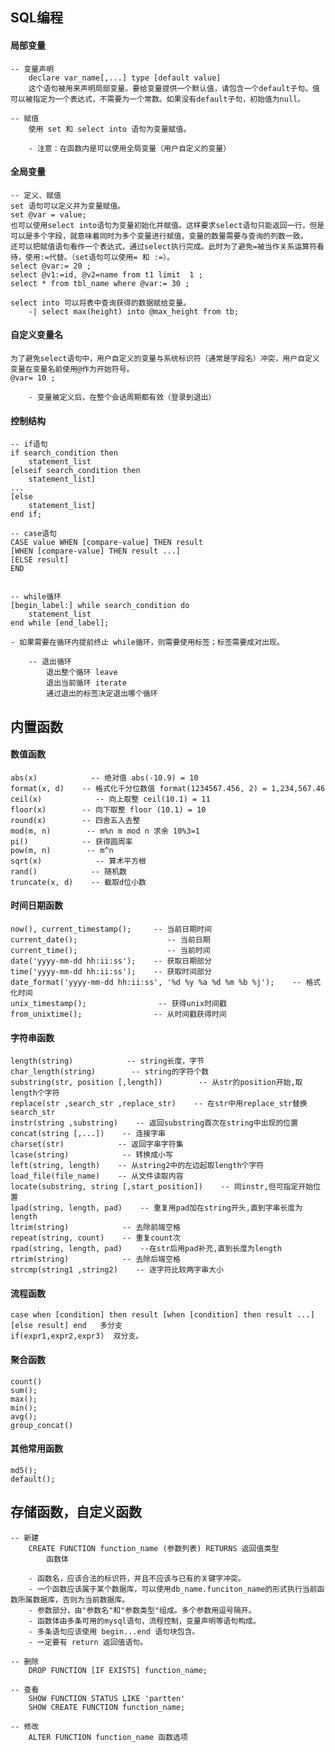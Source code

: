 ## SQL编程 

    
#### 局部变量 
    -- 变量声明
        declare var_name[,...] type [default value] 
        这个语句被用来声明局部变量。要给变量提供一个默认值，请包含一个default子句。值可以被指定为一个表达式，不需要为一个常数。如果没有default子句，初始值为null。 
    
    -- 赋值
        使用 set 和 select into 语句为变量赋值。
    
        - 注意：在函数内是可以使用全局变量（用户自定义的变量）
    
    
#### 全局变量 
    -- 定义、赋值
    set 语句可以定义并为变量赋值。
    set @var = value;
    也可以使用select into语句为变量初始化并赋值。这样要求select语句只能返回一行，但是可以是多个字段，就意味着同时为多个变量进行赋值，变量的数量需要与查询的列数一致。
    还可以把赋值语句看作一个表达式，通过select执行完成。此时为了避免=被当作关系运算符看待，使用:=代替。（set语句可以使用= 和 :=）。
    select @var:= 20 ;
    select @v1:=id, @v2=name from t1 limit  1 ;
    select * from tbl_name where @var:= 30 ;
    
    select into 可以将表中查询获得的数据赋给变量。
        -| select max(height) into @max_height from tb;
    
#### 自定义变量名
    为了避免select语句中，用户自定义的变量与系统标识符（通常是字段名）冲突，用户自定义变量在变量名前使用@作为开始符号。
    @var= 10 ;
    
        - 变量被定义后，在整个会话周期都有效（登录到退出）
    


#### 控制结构 

    -- if语句
    if search_condition then 
        statement_list    
    [elseif search_condition then
        statement_list]
    ...
    [else
        statement_list]
    end if;
    
    -- case语句
    CASE value WHEN [compare-value] THEN result
    [WHEN [compare-value] THEN result ...]
    [ELSE result]
    END
    
    
    -- while循环
    [begin_label:] while search_condition do
        statement_list
    end while [end_label];
    
    - 如果需要在循环内提前终止 while循环，则需要使用标签；标签需要成对出现。
    
        -- 退出循环
            退出整个循环 leave
            退出当前循环 iterate
            通过退出的标签决定退出哪个循环
    
    

## 内置函数 

#### 数值函数
    abs(x)            -- 绝对值 abs(-10.9) = 10
    format(x, d)    -- 格式化千分位数值 format(1234567.456, 2) = 1,234,567.46
    ceil(x)            -- 向上取整 ceil(10.1) = 11
    floor(x)        -- 向下取整 floor (10.1) = 10
    round(x)        -- 四舍五入去整
    mod(m, n)        -- m%n m mod n 求余 10%3=1
    pi()            -- 获得圆周率
    pow(m, n)        -- m^n
    sqrt(x)            -- 算术平方根
    rand()            -- 随机数
    truncate(x, d)    -- 截取d位小数
    
#### 时间日期函数
    now(), current_timestamp();     -- 当前日期时间
    current_date();                    -- 当前日期
    current_time();                    -- 当前时间
    date('yyyy-mm-dd hh:ii:ss');    -- 获取日期部分
    time('yyyy-mm-dd hh:ii:ss');    -- 获取时间部分
    date_format('yyyy-mm-dd hh:ii:ss', '%d %y %a %d %m %b %j');    -- 格式化时间
    unix_timestamp();                -- 获得unix时间戳
    from_unixtime();                -- 从时间戳获得时间
    
#### 字符串函数
    length(string)            -- string长度，字节
    char_length(string)        -- string的字符个数
    substring(str, position [,length])        -- 从str的position开始,取length个字符
    replace(str ,search_str ,replace_str)    -- 在str中用replace_str替换search_str
    instr(string ,substring)    -- 返回substring首次在string中出现的位置
    concat(string [,...])    -- 连接字串
    charset(str)            -- 返回字串字符集
    lcase(string)            -- 转换成小写
    left(string, length)    -- 从string2中的左边起取length个字符
    load_file(file_name)    -- 从文件读取内容
    locate(substring, string [,start_position])    -- 同instr,但可指定开始位置
    lpad(string, length, pad)    -- 重复用pad加在string开头,直到字串长度为length
    ltrim(string)            -- 去除前端空格
    repeat(string, count)    -- 重复count次
    rpad(string, length, pad)    --在str后用pad补充,直到长度为length
    rtrim(string)            -- 去除后端空格
    strcmp(string1 ,string2)    -- 逐字符比较两字串大小
    
#### 流程函数
    case when [condition] then result [when [condition] then result ...] [else result] end   多分支
    if(expr1,expr2,expr3)  双分支。
    
#### 聚合函数
    count()
    sum();
    max();
    min();
    avg();
    group_concat()
    
#### 其他常用函数
    md5();
    default();
    
    

##  存储函数，自定义函数 
    -- 新建
        CREATE FUNCTION function_name (参数列表) RETURNS 返回值类型
            函数体
    
        - 函数名，应该合法的标识符，并且不应该与已有的关键字冲突。
        - 一个函数应该属于某个数据库，可以使用db_name.funciton_name的形式执行当前函数所属数据库，否则为当前数据库。
        - 参数部分，由"参数名"和"参数类型"组成。多个参数用逗号隔开。
        - 函数体由多条可用的mysql语句，流程控制，变量声明等语句构成。
        - 多条语句应该使用 begin...end 语句块包含。
        - 一定要有 return 返回值语句。
    
    -- 删除
        DROP FUNCTION [IF EXISTS] function_name;
    
    -- 查看
        SHOW FUNCTION STATUS LIKE 'partten'
        SHOW CREATE FUNCTION function_name;
    
    -- 修改
        ALTER FUNCTION function_name 函数选项
 